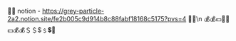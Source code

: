 🤑🤑  notion - https://grey-particle-2a2.notion.site/fe2b005c9d914b8c88fabf18168c5175?pvs=4  🤑🤑\n
💰💰💵💸💸💵💰💰＄＄$﹩💲💸
